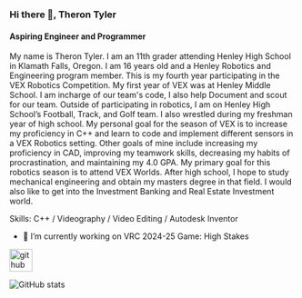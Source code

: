 ### Hi there 👋, Theron Tyler
#### Aspiring Engineer and Programmer
My name is Theron Tyler. I am an 11th grader attending Henley High School in Klamath Falls, Oregon. I am 16 years old and a Henley Robotics and Engineering program member. This is my fourth year participating in the VEX Robotics Competition. My first year of VEX was at Henley Middle School. I am incharge of our team's code, I also help Document and scout for our team. Outside of participating in robotics, I am on Henley High School’s Football, Track, and Golf team. I also wrestled during my freshman year of high school. My personal goal for the season of VEX is to increase my proficiency in C++ and learn to code and implement different sensors in a VEX Robotics setting. Other goals of mine include increasing my proficiency in CAD, improving my teamwork skills, decreasing my habits of procrastination, and maintaining my 4.0 GPA. My primary goal for this robotics season is to attend VEX Worlds. After high school, I hope to study mechanical engineering and obtain my masters degree in that field. I would also like to get into the Investment Banking and Real Estate Investment world.

Skills: C++ / Videography / Video Editing / Autodesk Inventor

- 🔭 I’m currently working on VRC 2024-25 Game: High Stakes 


[<img src='https://cdn.jsdelivr.net/npm/simple-icons@3.0.1/icons/github.svg' alt='github' height='40'>](https://github.com/TheronTyler)  

![GitHub stats](https://github-readme-stats.vercel.app/api?username=TheronTyler&theme=neon&show_icons=true)  

